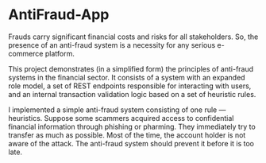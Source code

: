 # AntiFraud-App
Frauds carry significant financial costs and risks for all stakeholders. So, the presence of an anti-fraud system is a necessity for any serious e-commerce platform.

This project demonstrates (in a simplified form) the principles of anti-fraud systems in the financial sector. It consists of a system with an expanded role model, a set of REST endpoints responsible for interacting with users, and an internal transaction validation logic based on a set of heuristic rules.

I implemented a simple anti-fraud system consisting of one rule — heuristics. Suppose some scammers acquired access to confidential financial information through phishing or pharming. They immediately try to transfer as much as possible. Most of the time, the account holder is not aware of the attack. The anti-fraud system should prevent it before it is too late.